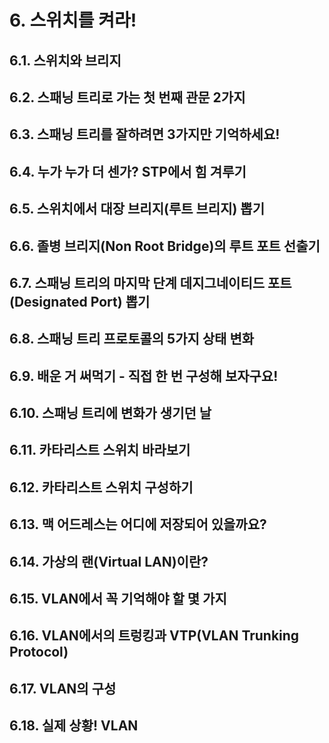 # **6. 스위치를 켜라!**
## 6.1. 스위치와 브리지
## 6.2. 스패닝 트리로 가는 첫 번째 관문 2가지
## 6.3. 스패닝 트리를 잘하려면 3가지만 기억하세요!
## 6.4. 누가 누가 더 센가? STP에서 힘 겨루기
## 6.5. 스위치에서 대장 브리지(루트 브리지) 뽑기
## 6.6. 졸병 브리지(Non Root Bridge)의 루트 포트 선출기
## 6.7. 스패닝 트리의 마지막 단계 데지그네이티드 포트(Designated Port) 뽑기
## 6.8. 스패닝 트리 프로토콜의 5가지 상태 변화
## 6.9. 배운 거 써먹기 - 직접 한 번 구성해 보자구요!
## 6.10. 스패닝 트리에 변화가 생기던 날
## 6.11. 카타리스트 스위치 바라보기
## 6.12. 카타리스트 스위치 구성하기
## 6.13. 맥 어드레스는 어디에 저장되어 있을까요?
## 6.14. 가상의 랜(Virtual LAN)이란?
## 6.15. VLAN에서 꼭 기억해야 할 몇 가지
## 6.16. VLAN에서의 트렁킹과 VTP(VLAN Trunking Protocol)
## 6.17. VLAN의 구성
## 6.18. 실제 상황! VLAN